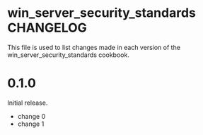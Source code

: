 # win_server_security_standards CHANGELOG

This file is used to list changes made in each version of the win_server_security_standards cookbook.

# 0.1.0

Initial release.

- change 0
- change 1

